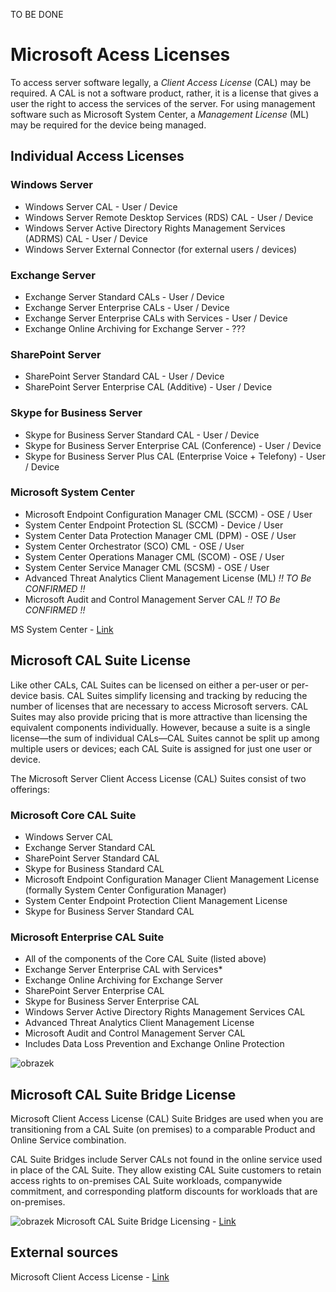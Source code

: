 TO BE DONE

# Microsoft Acess Licenses
To access server software legally, a *Client Access License* (CAL) may be required. A CAL is not a software product, rather, it is a license that gives a user the right to access the services of the server.
For using management software such as Microsoft System Center, a *Management License* (ML) may be required for the device being managed.

## Individual Access Licenses

### Windows Server
- Windows Server CAL - User / Device
- Windows Server Remote Desktop Services (RDS) CAL - User / Device
- Windows Server Active Directory Rights Management Services (ADRMS) CAL - User / Device
- Windows Server External Connector (for external users / devices)

### Exchange Server
- Exchange Server Standard CALs - User / Device
- Exchange Server Enterprise CALs - User / Device
- Exchange Server Enterprise CALs with Services - User / Device
- Exchange Online Archiving for Exchange Server - ???

### SharePoint Server
- SharePoint Server Standard CAL - User / Device
- SharePoint Server Enterprise CAL (Additive) - User / Device

### Skype for Business Server
- Skype for Business Server Standard CAL - User / Device
- Skype for Business Server Enterprise CAL (Conference) - User / Device
- Skype for Business Server  Plus CAL (Enterprise Voice + Telefony) - User / Device

### Microsoft System Center
- Microsoft Endpoint Configuration Manager CML (SCCM) - OSE / User
- System Center Endpoint Protection SL (SCCM) - Device / User
- System Center Data Protection Manager CML (DPM) - OSE / User
- System Center Orchestrator (SCO) CML - OSE / User
- System Center Operations Manager CML (SCOM) - OSE / User
- System Center Service Manager CML (SCSM) - OSE / User
- Advanced Threat Analytics Client Management License (ML) *!! TO Be CONFIRMED !!*
- Microsoft Audit and Control Management Server CAL *!! TO Be CONFIRMED !!*

MS System Center - [Link](https://www.microsoft.com/en-us/licensing/product-licensing/system-center)

    
## Microsoft CAL Suite License
Like other CALs, CAL Suites can be licensed on either a per-user or per-device basis. CAL Suites simplify licensing and tracking by reducing the number of licenses that are necessary to access Microsoft servers. CAL Suites may also provide pricing that is more attractive than licensing the equivalent components individually. However, because a suite is a single license—the sum of individual CALs—CAL Suites cannot be split up among multiple users or devices; each CAL Suite is assigned for just one user or device.

The Microsoft Server Client Access License (CAL) Suites consist of two offerings: 

### Microsoft Core CAL Suite
- Windows Server CAL
- Exchange Server Standard CAL
- SharePoint Server Standard CAL
- Skype for Business Standard CAL
- Microsoft Endpoint Configuration Manager Client Management License (formally System Center Configuration Manager)
- System Center Endpoint Protection Client Management License
- Skype for Business Server Standard CAL

### Microsoft Enterprise CAL Suite
- All of the components of the Core CAL Suite (listed above)
- Exchange Server Enterprise CAL with Services*
- Exchange Online Archiving for Exchange Server
- SharePoint Server Enterprise CAL
- Skype for Business Server Enterprise CAL
- Windows Server Active Directory Rights Management Services CAL
- Advanced Threat Analytics Client Management License
- Microsoft Audit and Control Management Server CAL
- Includes Data Loss Prevention and Exchange Online Protection

![obrazek](https://github.com/JiriSlof/KnowledgeBase/assets/168433423/19bdcb3c-e5ed-4845-bd23-69eb93a2de42)


## Microsoft CAL Suite Bridge License
Microsoft Client Access License (CAL) Suite Bridges are used when you are transitioning from a CAL Suite (on premises) to a comparable Product and Online Service combination.

CAL Suite Bridges include Server CALs not found in the online service used in place of the CAL Suite. They allow existing CAL Suite customers to retain access rights to on-premises CAL Suite workloads, companywide commitment, and corresponding platform discounts for workloads that are on-premises.

![obrazek](https://github.com/JiriSlof/KnowledgeBase/assets/168433423/874b161c-c95d-4e98-be3b-4fe87b2f21af)
Microsoft CAL Suite Bridge Licensing - [Link](https://download.microsoft.com/download/3/D/4/3D42BDC2-6725-4B29-B75A-A5B04179958B/Licensing_brief_PLT_CAL_Suite_Bridges_Overview.pdf)


## External sources
Microsoft Client Access License - [Link](https://www.microsoft.com/en-us/licensing/product-licensing/client-access-license) 

